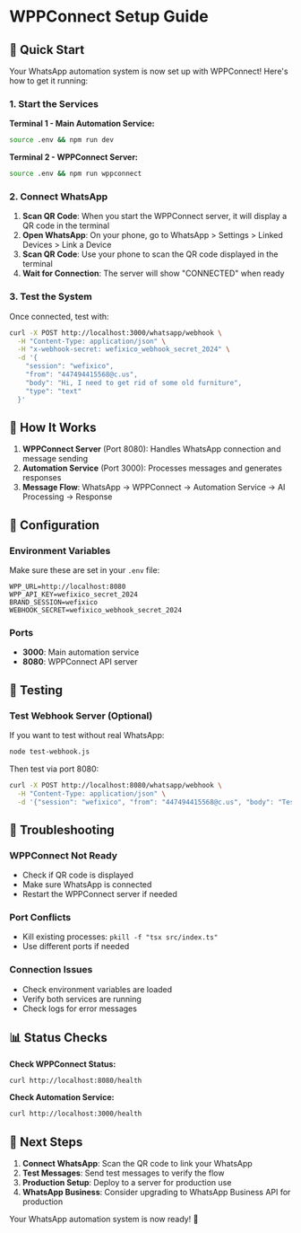# WPPConnect Setup Guide

## 🚀 Quick Start

Your WhatsApp automation system is now set up with WPPConnect! Here's how to get it running:

### 1. Start the Services

**Terminal 1 - Main Automation Service:**
```bash
source .env && npm run dev
```

**Terminal 2 - WPPConnect Server:**
```bash
source .env && npm run wppconnect
```

### 2. Connect WhatsApp

1. **Scan QR Code**: When you start the WPPConnect server, it will display a QR code in the terminal
2. **Open WhatsApp**: On your phone, go to WhatsApp > Settings > Linked Devices > Link a Device
3. **Scan QR Code**: Use your phone to scan the QR code displayed in the terminal
4. **Wait for Connection**: The server will show "CONNECTED" when ready

### 3. Test the System

Once connected, test with:
```bash
curl -X POST http://localhost:3000/whatsapp/webhook \
  -H "Content-Type: application/json" \
  -H "x-webhook-secret: wefixico_webhook_secret_2024" \
  -d '{
    "session": "wefixico",
    "from": "447494415568@c.us",
    "body": "Hi, I need to get rid of some old furniture",
    "type": "text"
  }'
```

## 📱 How It Works

1. **WPPConnect Server** (Port 8080): Handles WhatsApp connection and message sending
2. **Automation Service** (Port 3000): Processes messages and generates responses
3. **Message Flow**: WhatsApp → WPPConnect → Automation Service → AI Processing → Response

## 🔧 Configuration

### Environment Variables
Make sure these are set in your `.env` file:
```
WPP_URL=http://localhost:8080
WPP_API_KEY=wefixico_secret_2024
BRAND_SESSION=wefixico
WEBHOOK_SECRET=wefixico_webhook_secret_2024
```

### Ports
- **3000**: Main automation service
- **8080**: WPPConnect API server

## 🧪 Testing

### Test Webhook Server (Optional)
If you want to test without real WhatsApp:
```bash
node test-webhook.js
```

Then test via port 8080:
```bash
curl -X POST http://localhost:8080/whatsapp/webhook \
  -H "Content-Type: application/json" \
  -d '{"session": "wefixico", "from": "447494415568@c.us", "body": "Test message", "type": "text"}'
```

## 🚨 Troubleshooting

### WPPConnect Not Ready
- Check if QR code is displayed
- Make sure WhatsApp is connected
- Restart the WPPConnect server if needed

### Port Conflicts
- Kill existing processes: `pkill -f "tsx src/index.ts"`
- Use different ports if needed

### Connection Issues
- Check environment variables are loaded
- Verify both services are running
- Check logs for error messages

## 📊 Status Checks

**Check WPPConnect Status:**
```bash
curl http://localhost:8080/health
```

**Check Automation Service:**
```bash
curl http://localhost:3000/health
```

## 🎯 Next Steps

1. **Connect WhatsApp**: Scan the QR code to link your WhatsApp
2. **Test Messages**: Send test messages to verify the flow
3. **Production Setup**: Deploy to a server for production use
4. **WhatsApp Business**: Consider upgrading to WhatsApp Business API for production

Your WhatsApp automation system is now ready! 🎉